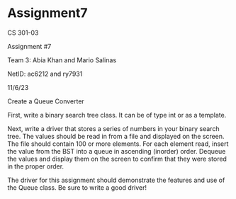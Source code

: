 # Assignment7

CS 301-03

Assignment #7

Team 3: Abia Khan and Mario Salinas

NetID: ac6212 and ry7931

11/6/23

Create a Queue Converter

First, write a binary search tree class. It can be of type int or as a template.

Next, write a driver that stores a series of numbers in your binary search tree. The values should be read in from a file and displayed on the screen. The file should contain 100 or more elements. For each element read, insert the value from the BST into a queue in ascending (inorder) order. Dequeue the values and display them on the screen to confirm that they were stored in the proper order.


The driver for this assignment should demonstrate the features and use of the Queue class. Be sure to write a good driver!


